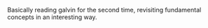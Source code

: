 Basically reading galvin for the second time, revisiting fundamental concepts in
an interesting way.
